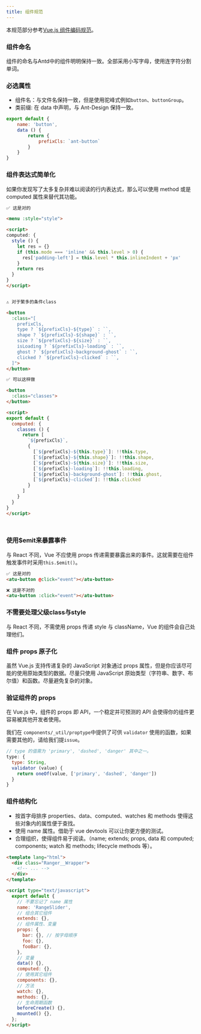 ```yaml
---
title: 组件规范
---
```


本规范部分参考[Vue.js 组件编码规范](https://github.com/pablohpsilva/vuejs-component-style-guide/blob/master/README-CN.md#避免-this.$parent)。

### 组件命名
组件的命名与Antd中的组件明明保持一致。全部采用小写字母，使用连字符分割单词。

### 必选属性
+ 组件名：与文件名保持一致，但是使用驼峰式例如`button`、`buttonGroup`。
+ 类前缀: 在 data 中声明，与 Ant-Design 保持一致。

``` js
export default {
	name: 'button',
	data () {
		return {
			prefixCls: `ant-button`
		}
	}
}
```

### 组件表达式简单化
如果你发现写了太多复杂并难以阅读的行内表达式，那么可以使用 method 或是 computed 属性来替代其功能。

``` html
✅ 这是对的

<menu :style="style">

<script>
computed: {
  style () {
	let res = {}
	if (this.mode === 'inline' && this.level > 0) {
	  res['padding-left'] = this.level * this.inlineIndent + 'px'
	}
	return res
  }
}
</script>
```

``` html

⚠️ 对于繁多的条件class

<button
  :class="[
    prefixCls,
    type ? `${prefixCls}-${type}` : ``,
    shape ? `${prefixCls}-${shape}` : ``,
    size ? `${prefixCls}-${size}` : ``,
    isLoading ? `${prefixCls}-loading` : ``,
    ghost ? `${prefixCls}-background-ghost` : ``,
    clicked ? `${prefixCls}-clicked` : ``,
  ]">
</button>

✅ 可以这样做

<button
  :class="classes">
</button>

<script>
export default {
  computed: {
    classes () {
      return [
        `${prefixCls}`,
        {
          [`${prefixCls}-${this.type}`]: !!this.type,
          [`${prefixCls}-${this.shape}`]: !!this.shape,
          [`${prefixCls}-${this.size}`]: !!this.size,
          [`${prefixCls}-loading`]: !!this.loading,
          [`${prefixCls}-background-ghost`]: !!this.ghost,
          [`${prefixCls}-clicked`]: !!this.clicked
        }
      ]
    }
  }
}
</script>




```

### 使用$emit来暴露事件
与 React 不同，Vue 不应使用 props 传递需要暴露出来的事件。这就需要在组件触发事件时采用`this.$emit()`。

``` html
✅ 这是对的
<atu-button @click="event"></atu-button>

```

``` html
❌ 这是不对的
<atu-button :click="event"></atu-button>
```

### 不需要处理父级class与style
与 React 不同，不需使用 props 传递 style 与 className，Vue 的组件会自己处理他们。

### 组件 props 原子化

虽然 Vue.js 支持传递复杂的 JavaScript 对象通过 props 属性，但是你应该尽可能的使用原始类型的数据。尽量只使用 JavaScript 原始类型（字符串、数字、布尔值）和函数。尽量避免复杂的对象。

### 验证组件的 props

在 Vue.js 中，组件的 props 即 API，一个稳定并可预测的 API 会使得你的组件更容易被其他开发者使用。

我们在 `components/_util/proptype`中提供了可供 `validator` 使用的函数，如果需要其他的，请给我们提`issue`。

``` js
// type 的值需为 'primary', 'dashed', 'danger' 其中之一。
type: {
  type: String,
  validator (value) {
    return oneOf(value, ['primary', 'dashed', 'danger'])
  }
}
```

### 组件结构化

+ 按首字母排序 properties、data、computed、watches 和 methods 使得这些对象内的属性便于查找。
+ 使用 name 属性。借助于 vue devtools 可以让你更方便的测试。
+ 合理组织，使得组件易于阅读。（name; extends; props, data 和 computed; components; watch 和 methods; lifecycle methods 等）。

``` html
<template lang="html">
  <div class="Ranger__Wrapper">
    <!-- ... -->
  </div>
</template>

<script type="text/javascript">
  export default {
    // 不要忘记了 name 属性
    name: 'RangeSlider',
    // 组合其它组件
    extends: {},
    // 组件属性、变量
    props: {
      bar: {}, // 按字母顺序
      foo: {},
      fooBar: {},
    },
    // 变量
    data() {},
    computed: {},
    // 使用其它组件
    components: {},
    // 方法
    watch: {},
    methods: {},
    // 生命周期函数
    beforeCreate() {},
    mounted() {},
  };
</script>
```

